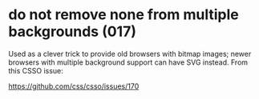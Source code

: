 # do not remove none from multiple backgrounds (017)

Used as a clever trick to provide old browsers with bitmap images; newer
browsers with multiple background support can have SVG instead. From this CSSO
issue:

https://github.com/css/csso/issues/170
